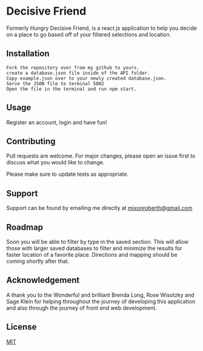 # Decisive Friend

Formerly Hungry Decisive Friend, is a react.js application to help you decide on a place to go based off of your filtered selections and location. 

## Installation

```
Fork the repository over from my github to yours. 
create a database.json file inside of the API folder.
Copy example.json over to your newly created database.json.
Serve the JSON file to terminal 5002
Open the file in the terminal and run npm start. 
```

## Usage

Register an account, login and have fun!

## Contributing

Pull requests are welcome. For major changes, please open an issue first to discuss what you would like to change.

Please make sure to update tests as appropriate.

## Support

Support can be found by emailing me directly at mixonroberth@gmail.com

## Roadmap

Soon you will be able to filter by type in the saved section. This will allow those with larger saved databases to filter and minimize the results for faster location of a favorite place. Directions and mapping should be coming shortly after that. 

## Acknowledgement

A thank you to the Wonderful and brilliant Brenda Long, Rose Wisotzky and Sage Klein for helping throughout the journey of developing this application and also through the journey of front end web development. 

## License
[MIT](https://choosealicense.com/licenses/mit/)